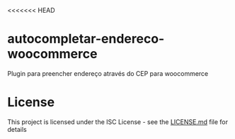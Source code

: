 <<<<<<< HEAD

# autocompletar-endereco-woocommerce

Plugin para preencher endereço através do CEP para woocommerce

# License

This project is licensed under the ISC License - see the [LICENSE.md](LICENSE.md) file for details
